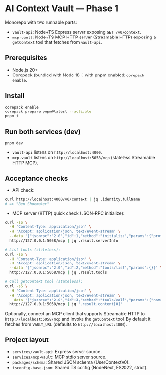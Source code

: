 # AI Context Vault — Phase 1

Monorepo with two runnable parts:
- `vault-api`: Node+TS Express server exposing `GET /v0/context`.
- `mcp-vault`: Node+TS MCP HTTP server (Streamable HTTP) exposing a `getContext` tool that fetches from `vault-api`.

## Prerequisites
- Node.js 20+
- Corepack (bundled with Node 18+) with pnpm enabled: `corepack enable`.

## Install
```bash
corepack enable
corepack prepare pnpm@latest --activate
pnpm i
```

## Run both services (dev)
```bash
pnpm dev
```
- `vault-api` listens on `http://localhost:4000`.
- `mcp-vault` listens on `http://localhost:5058/mcp` (stateless Streamable HTTP MCP).

## Acceptance checks
- API check:
```bash
curl http://localhost:4000/v0/context | jq .identity.fullName
# => "Ben Shoemaker"
```
- MCP server (HTTP) quick check (JSON-RPC initialize):
```bash
curl -sS \
  -H 'Content-Type: application/json' \
  -H 'Accept: application/json, text/event-stream' \
  --data '{"jsonrpc":"2.0","id":1,"method":"initialize","params":{"protocolVersion":"2025-03-26","capabilities":{"tools":{}},"clientInfo":{"name":"local","version":"0.0.0"}}}' \
  http://127.0.0.1:5058/mcp | jq .result.serverInfo

# List tools (stateless):
curl -sS \
  -H 'Content-Type: application/json' \
  -H 'Accept: application/json, text/event-stream' \
  --data '{"jsonrpc":"2.0","id":2,"method":"tools/list","params":{}}' \
  http://127.0.0.1:5058/mcp | jq .result.tools

# Call getContext tool (stateless):
curl -sS \
  -H 'Content-Type: application/json' \
  -H 'Accept: application/json, text/event-stream' \
  --data '{"jsonrpc":"2.0","id":3,"method":"tools/call","params":{"name":"getContext","arguments":{"scopes":["identity:read"]}}}' \
  http://127.0.0.1:5058/mcp | jq '.result.content[0]'
```

Optionally, connect an MCP client that supports Streamable HTTP to `http://localhost:5058/mcp` and invoke the `getContext` tool. By default it fetches from `VAULT_URL` (defaults to `http://localhost:4000`).

## Project layout
- `services/vault-api`: Express server source.
- `services/mcp-vault`: MCP stdio server source.
- `packages/schema`: Shared JSON schema (UserContextV0).
- `tsconfig.base.json`: Shared TS config (NodeNext, ES2022, strict).
